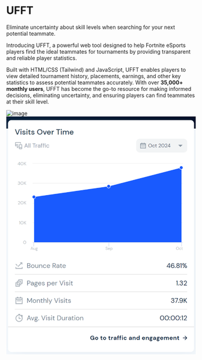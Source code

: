 # UFFT
Eliminate uncertainty about skill levels when searching for your next potential teammate.

Introducing UFFT, a powerful web tool designed to help Fortnite eSports players find the ideal teammates for tournaments by providing transparent and reliable player statistics. 

Built with HTML/CSS (Tailwind) and JavaScript, UFFT enables players to view detailed tournament history, placements, earnings, and other key statistics to assess potential teammates accurately. 
With over **35,000+ monthly users**, UFFT has become the go-to resource for making informed decisions, eliminating uncertainty, and ensuring players can find teammates at their skill level.

![image](https://github.com/Eric1K/UFFT/assets/69730295/3cd980d7-f82d-4a52-be02-0c9c9721d85a)
![image](https://github.com/Eric1K/UFFT/blob/main/october2024.png)

